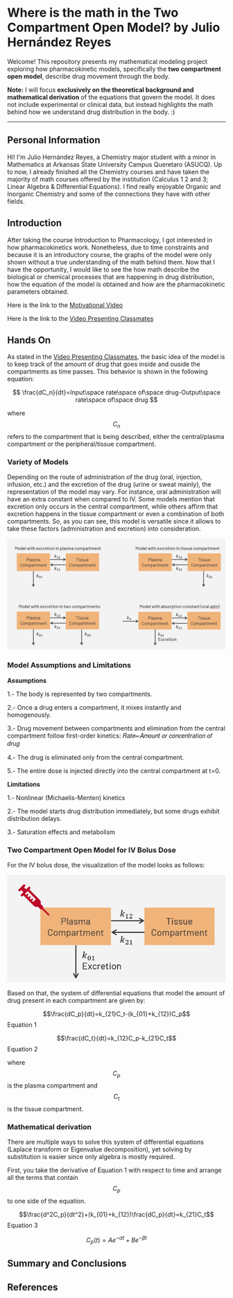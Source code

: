 # Where is the math in the Two Compartment Open Model? by Julio Hernández Reyes

Welcome! This repository presents my mathematical modeling project exploring how pharmacokinetic models, specifically the **two compartment open model**, describe drug movement through the body.

**Note:** I will focus **exclusively on the theoretical background and mathematical derivation** of the equations that govern the model. It does not include experimental or clinical data, but instead highlights the math behind how we understand drug distribution in the body. :)

---

## Personal Information

Hi! I'm Julio Hernández Reyes, a Chemistry major student with a minor in Mathematics at Arkansas State University Campus Queretaro (ASUCQ). Up to now, I already finished all the Chemistry courses and have taken the majority of math courses offered by the institution (Calculus 1 2 and 3; Linear Algebra & Differential Equations). I find really enjoyable Organic and Inorganic Chemistry and some of the connections they have with other fields. 

## Introduction

After taking the course Introduction to Pharmacology, I got interested in how pharmacokinetics work. Nonetheless, due to time constraints and because it is an introductory course, the graphs of the model were only shown without a true understanding of the math behind them. Now that I have the opportunity, I would like to see the how math describe the biological or chemical processes that are happening in drug distribution, how the equation of the model is obtained and how are the pharmacokinetic parameters obtained.

Here is the link to the [Motivational Video](https://www.youtube.com/watch?v=WnimfMnryds)

Here is the link to the [Video Presenting Classmates]()

## Hands On

As stated in the [Video Presenting Classmates](), the basic idea of the model is to keep track of the amount of drug that goes inside and ouside the compartments as time passes. This behavior is shown in the following equation:

$$
\frac{dC_n}{dt}=Input\space rate\space of\space drug-Output\space rate\space of\space drug
$$

where $$C_n$$ refers to the compartment that is being described, either the central/plasma compartment or the peripheral/tissue compartment.

### Variety of Models

Depending on the route of administration of the drug (oral, injection, infusion, etc.) and the excretion of the drug (urine or sweat mainly), the representation of the model may vary. For instance, oral administration will have an extra constant when compared to IV. Some models mention that excretion only occurs in the central compartment, while others affirm that excretion happens in the tissue compartment or  even a combination of both compartments. So, as you can see, this model is versatile since it allows to take these factors (administration and excretion) into consideration.

![](Models.png)

### Model Assumptions and Limitations

**Assumptions**

1.- The body is represented by two compartments.

2.- Once a drug enters a compartment, it mixes instantly and homogenously.

3.- Drug movement between compartments and elimination from the central compartment follow first-order kinetics: 𝑅𝑎𝑡𝑒∝𝐴𝑚𝑜𝑢𝑛𝑡 𝑜𝑟 𝑐𝑜𝑛𝑐𝑒𝑛𝑡𝑟𝑎𝑡𝑖𝑜𝑛 𝑜𝑓 𝑑𝑟𝑢𝑔

4.- The drug is eliminated only from the central compartment.

5.- The entire dose is injected directly into the central compartment at t=0.

**Limitations**

1.- Nonlinear (Michaelis-Menten) kinetics

2.- The model starts drug distribution immediately, but some drugs exhibit distribution delays.

3.- Saturation effects and metabolism

### Two Compartment Open Model for IV Bolus Dose

For the IV bolus dose, the visualization of the model looks as follows:

![](IV_2CM.png)

Based on that, the system of differential equations that model the amount of drug present in each compartment are given by:

$$\frac{dC_p}{dt}=k_{21}C_t-(k_{01}+k_{12})C_p$$            Equation 1

$$\frac{dC_t}{dt}=k_{12}C_p-k_{21}C_t$$                     Equation 2

where $$C_p$$ is the plasma compartment and $$C_t$$ is the tissue compartment.

### Mathematical derivation

There are multiple ways to solve this system of differential equations (Laplace transform or Eigenvalue decomposition), yet solving by substitution is easier since only algebra is mostly required.

First, you take the derivative of Equation 1 with respect to time and arrange all the terms that contain $$C_p$$ to one side of the equation.

$$\frac{d^2C_p}{dt^2}+(k_{01}+k_{12})\frac{dC_p}{dt}=k_{21}C_t$$        Equation 3

$$C_p(t)=Ae^{-\alpha t}+Be^{-\beta t}$$

## Summary and Conclusions

## References
